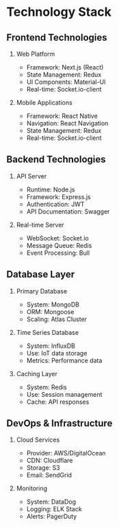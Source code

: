 # Technology Stack

## Frontend Technologies
1. Web Platform
   - Framework: Next.js (React)
   - State Management: Redux
   - UI Components: Material-UI
   - Real-time: Socket.io-client

2. Mobile Applications
   - Framework: React Native
   - Navigation: React Navigation
   - State Management: Redux
   - Real-time: Socket.io-client

## Backend Technologies
1. API Server
   - Runtime: Node.js
   - Framework: Express.js
   - Authentication: JWT
   - API Documentation: Swagger

2. Real-time Server
   - WebSocket: Socket.io
   - Message Queue: Redis
   - Event Processing: Bull

## Database Layer
1. Primary Database
   - System: MongoDB
   - ORM: Mongoose
   - Scaling: Atlas Cluster

2. Time Series Database
   - System: InfluxDB
   - Use: IoT data storage
   - Metrics: Performance data

3. Caching Layer
   - System: Redis
   - Use: Session management
   - Cache: API responses

## DevOps & Infrastructure
1. Cloud Services
   - Provider: AWS/DigitalOcean
   - CDN: Cloudflare
   - Storage: S3
   - Email: SendGrid

2. Monitoring
   - System: DataDog
   - Logging: ELK Stack
   - Alerts: PagerDuty

